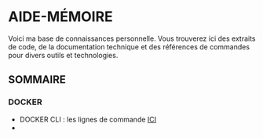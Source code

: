 # AIDE-MÉMOIRE

Voici ma base de connaissances personnelle. Vous trouverez ici des extraits de code, de la documentation technique et des références de commandes pour divers outils et technologies. 

## SOMMAIRE

### DOCKER
- DOCKER CLI : les lignes de commande [ICI]()
- 
